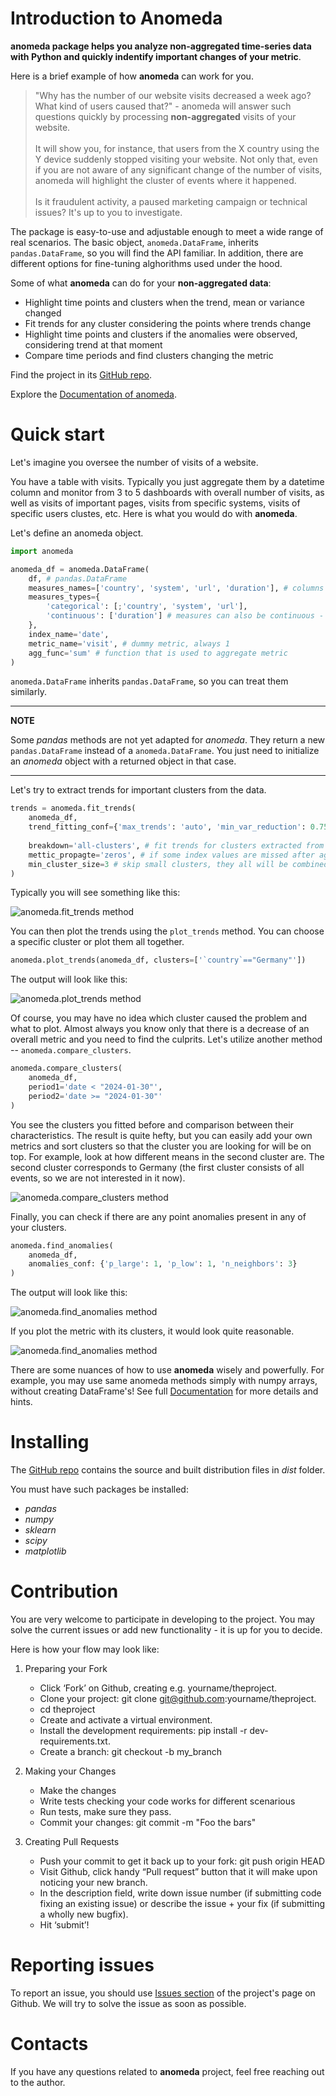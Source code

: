 # Introduction to Anomeda

**anomeda package helps you analyze non-aggregated time-series data with Python and quickly indentify important changes of your metric**.

Here is a brief example of how **anomeda** can work for you.

> "Why has the number of our website visits decreased a week ago? What kind of users caused that?" - anomeda will answer such questions quickly by processing **non-aggregated** visits of your website. <br><br>
> It will show you, for instance, that users from the X country using the Y device suddenly stopped visiting your website. Not only that, even if you are not aware of any significant change of the number of visits, anomeda will highlight the cluster of events where it happened. <br><br>
> Is it fraudulent activity, a paused marketing campaign or technical issues? It's up to you to investigate.

The package is easy-to-use and adjustable enough to meet a wide range of real scenarios. The basic object, `anomeda.DataFrame`, inherits `pandas.DataFrame`, so you will find the API familiar. In addition, there are different options for fine-tuning alghorithms used under the hood.

Some of what **anomeda** can do for your **non-aggregated data**:

- Highlight time points and clusters when the trend, mean or variance changed
- Fit trends for any cluster considering the points where trends change
- Highlight time points and clusters if the anomalies were observed, considering trend at that moment
- Compare time periods and find clusters changing the metric

Find the project in its [GitHub repo](https://github.com/AntonSarr/anomeda).

Explore the [Documentation of anomeda](https://anomeda.readthedocs.io/en/latest/).

# Quick start

Let's imagine you oversee the number of visits of a website.

You have a table with visits. Typically you just aggregate them by a datetime column and monitor from 3 to 5 dashboards with overall number of visits, as well as visits of important pages, visits from specific systems, visits of specific users clustes, etc. Here is what you would do with **anomeda**.

Let's define an anomeda object.

```python
import anomeda

anomeda_df = anomeda.DataFrame(
    df, # pandas.DataFrame
    measures_names=['country', 'system', 'url', 'duration'], # columns represending measures or characteristics of your events
    measures_types={
        'categorical': [;'country', 'system', 'url'], 
        'continuous': ['duration'] # measures can also be continuous -  anomeda will take care of clustering them properly 
    },
    index_name='date',
    metric_name='visit', # dummy metric, always 1
    agg_func='sum' # function that is used to aggregate metric
)
```

`anomeda.DataFrame` inherits `pandas.DataFrame`, so you can treat them similarly. 

---
**NOTE**

Some *pandas* methods are not yet adapted for *anomeda*. They return a new `pandas.DataFrame` instead of a `anomeda.DataFrame`. You just need to initialize an *anomeda* object with a returned object in that case. 

---

Let's try to extract trends for important clusters from the data.

```python
trends = anomeda.fit_trends(
    anomeda_df,
    trend_fitting_conf={'max_trends': 'auto', 'min_var_reduction': 0.75}, # set the number of trends automatically,
                                                                          # try to reduce error variance compared to error of estimating values by 1-line trend by 75%
    breakdown='all-clusters', # fit trends for clusters extracted from all possible sets of measures
    mettic_propagte='zeros', # if some index values are missed after aggregation for a cluster, fill them with zeros
    min_cluster_size=3 # skip small clusters, they all will be combined into 'skipped' cluster
)
```

Typically you will see something like this:

![anomeda.fit_trends method](img/anomeda_fit_trends_1.png "anomeda.fit_trends method")

You can then plot the trends using the `plot_trends` method. You can choose a specific cluster or plot them all together.

```python
anomeda.plot_trends(anomeda_df, clusters=['`country`=="Germany"'])
```

The output will look like this:

![anomeda.plot_trends method](img/anomeda_plot_trends_1.png "anomeda.plot_trends method")

Of course, you may have no idea which cluster caused the problem and what to plot. Almost always you know only that there is a decrease of an overall metric and you need to find the culprits. Let's utilize another method -- `anomeda.compare_clusters`.

```python
anomeda.compare_clusters(
    anomeda_df,
    period1='date < "2024-01-30"',
    period2='date >= "2024-01-30"'
)
```

You see the clusters you fitted before and comparison between their characteristics. The result is quite hefty, but you can easily add your own metrics and sort clusters so that the cluster you are looking for will be on top. For example, look at how different means in the second cluster are. The second cluster corresponds to Germany (the first cluster consists of all events, so we are not interested in it now).

![anomeda.compare_clusters method](img/anomeda_compare_clusters_1.png "anomeda.compare_clusters method")

Finally, you can check if there are any point anomalies present in any of your clusters.

```python
anomeda.find_anomalies(
    anomeda_df, 
    anomalies_conf: {'p_large': 1, 'p_low': 1, 'n_neighbors': 3}
)
```

The output will look like this:

![anomeda.find_anomalies method](img/anomeda_anomalies_2.png "anomeda.find_anomalies method")

If you plot the metric with its clusters, it would look quite reasonable.

![anomeda.find_anomalies method](img/anomeda_anomalies_1.png "anomeda.find_anomalies method")

There are some nuances of how to use **anomeda** wisely and powerfully. For example, you may use same anomeda methods simply with numpy arrays, without creating DataFrame's! See full [Documentation](https://anomeda.readthedocs.io/en/latest/) for more details and hints.

# Installing

The [GitHub repo](https://github.com/AntonSarr/anomeda) contains the source and built distribution files in *dist* folder.

You must have such packages be installed:

- *pandas* 
- *numpy*
- *sklearn*
- *scipy*
- *matplotlib* 

# Contribution

You are very welcome to participate in developing to the project. You may solve the current issues or add new functionality - it is up for you to decide.

Here is how your flow may look like:

1. Preparing your Fork
    - Click ‘Fork’ on Github, creating e.g. yourname/theproject.
    - Clone your project: git clone git@github.com:yourname/theproject.
    - cd theproject
    - Create and activate a virtual environment.
    - Install the development requirements: pip install -r dev-requirements.txt.
    - Create a branch: git checkout -b my_branch

2. Making your Changes
    - Make the changes
    - Write tests checking your code works for different scenarious
    - Run tests, make sure they pass.
    - Commit your changes: git commit -m "Foo the bars"

3. Creating Pull Requests
    - Push your commit to get it back up to your fork: git push origin HEAD
    - Visit Github, click handy “Pull request” button that it will make upon noticing your new branch.
    - In the description field, write down issue number (if submitting code fixing an existing issue) or describe the issue + your fix (if submitting a wholly new bugfix).
    - Hit ‘submit’!

# Reporting issues

To report an issue, you should use [Issues section](https://github.com/AntonSarr/anomeda/issues) of the project's page on Github. We will try to solve the issue as soon as possible.

# Contacts

If you have any questions related to **anomeda** project, feel free reaching out to the author.
